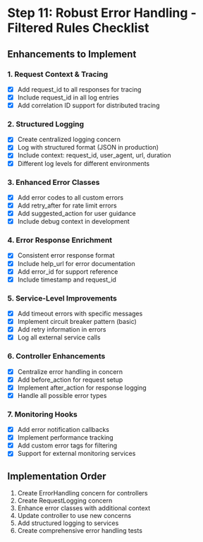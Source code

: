 # Step 11: Robust Error Handling - Filtered Rules Checklist

## Enhancements to Implement

### 1. Request Context & Tracing
- [x] Add request_id to all responses for tracing
- [x] Include request_id in all log entries
- [x] Add correlation ID support for distributed tracing

### 2. Structured Logging
- [x] Create centralized logging concern
- [x] Log with structured format (JSON in production)
- [x] Include context: request_id, user_agent, url, duration
- [x] Different log levels for different environments

### 3. Enhanced Error Classes
- [x] Add error codes to all custom errors
- [x] Add retry_after for rate limit errors
- [x] Add suggested_action for user guidance
- [x] Include debug context in development

### 4. Error Response Enrichment
- [x] Consistent error response format
- [x] Include help_url for error documentation
- [x] Add error_id for support reference
- [x] Include timestamp and request_id

### 5. Service-Level Improvements
- [x] Add timeout errors with specific messages
- [x] Implement circuit breaker pattern (basic)
- [x] Add retry information in errors
- [x] Log all external service calls

### 6. Controller Enhancements
- [x] Centralize error handling in concern
- [x] Add before_action for request setup
- [x] Implement after_action for response logging
- [x] Handle all possible error types

### 7. Monitoring Hooks
- [x] Add error notification callbacks
- [x] Implement performance tracking
- [x] Add custom error tags for filtering
- [x] Support for external monitoring services

## Implementation Order

1. Create ErrorHandling concern for controllers
2. Create RequestLogging concern
3. Enhance error classes with additional context
4. Update controller to use new concerns
5. Add structured logging to services
6. Create comprehensive error handling tests